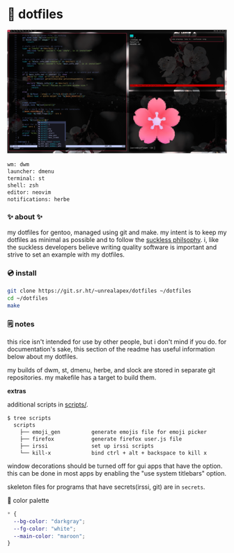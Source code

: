 # 🌺 dotfiles

[![screenshot of rice](rice.png)](https://wallhaven.cc/w/gpmv73)
```
wm: dwm
launcher: dmenu
terminal: st
shell: zsh
editor: neovim
notifications: herbe
```

### ✨ about ✨
my dotfiles for gentoo, managed using git and make. my intent is to keep my
dotfiles as minimal as possible and to follow the [suckless
philsophy](https://suckless.org/philosophy/). i, like the suckless developers
believe writing quality software is important and strive to set an example with
my dotfiles.

### 💿 install
```sh
git clone https://git.sr.ht/~unrealapex/dotfiles ~/dotfiles
cd ~/dotfiles
make
```

### 🗒️ notes
this rice isn't intended for use by other people, but i don't mind if you do.
for documentation's sake, this section of the readme has useful information
below about my dotfiles.

my builds of dwm, st, dmenu, herbe, and slock are stored in separate git
repositories. my makefile has a target to build them.

**extras**

additional scripts in [scripts/](/scripts).
```
$ tree scripts
  scripts
    ├── emoji_gen          generate emojis file for emoji picker
    ├── firefox            generate firefox user.js file
    ├── irssi              set up irssi scripts
    └── kill-x             bind ctrl + alt + backspace to kill x
```

window decorations should be turned off for gui apps that have the option. this
can be done in most apps by enabling the "use system titlebars" option.

skeleton files for programs that have secrets(irssi, git) are in `secrets`.

🌈 color palette
```css
* {
  --bg-color: "darkgray";
  --fg-color: "white";
  --main-color: "maroon";
}
```
